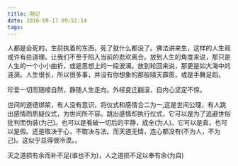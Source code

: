 ```yaml
---
title: 随记
date: 2016-09-17 09:52:14
tags:
---
```


人都是会死的，生前执着的东西，死了就什么都没了。佛法讲来生，这样的人生观或许有些道理。让我们不至于陷入当前的悲欢离合。放到人生的角度来说，那只是人生的一个小小曲折，或是思想上的一段波澜。放到轮回来说，那更是如大海中的涟漪。人生很长，所以很多事，并没有你想象的那般晴天霹雳，或是手舞足蹈。

珍爱一切而随顺自然，静随人生走向。外经变迁翻滚，自内心坚定不惊。

世间的道德绑架，有人没有意识，将仪式和感情合二为一,这是世间公理，有人跳出感情而质疑仪式，为世间所不容。跳出感情却执行仪式，它可以是为了逃避世俗批判而伪装(为己)。也可以是看破一切后的平静，成全(为人)。它可以是真，也可以是假。还是取决于心，不取决与法。而天道无情，连心都没有(不为人，不为己)。这似乎显得很冷漠。。

天之道损有余而补不足(谁也不为)，人之道损不足以奉有余(为自)
